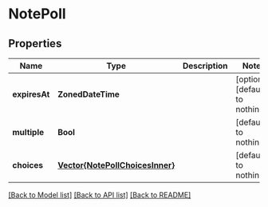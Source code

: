 # NotePoll


## Properties
Name | Type | Description | Notes
------------ | ------------- | ------------- | -------------
**expiresAt** | **ZonedDateTime** |  | [optional] [default to nothing]
**multiple** | **Bool** |  | [default to nothing]
**choices** | [**Vector{NotePollChoicesInner}**](NotePollChoicesInner.md) |  | [default to nothing]


[[Back to Model list]](../README.md#models) [[Back to API list]](../README.md#api-endpoints) [[Back to README]](../README.md)


